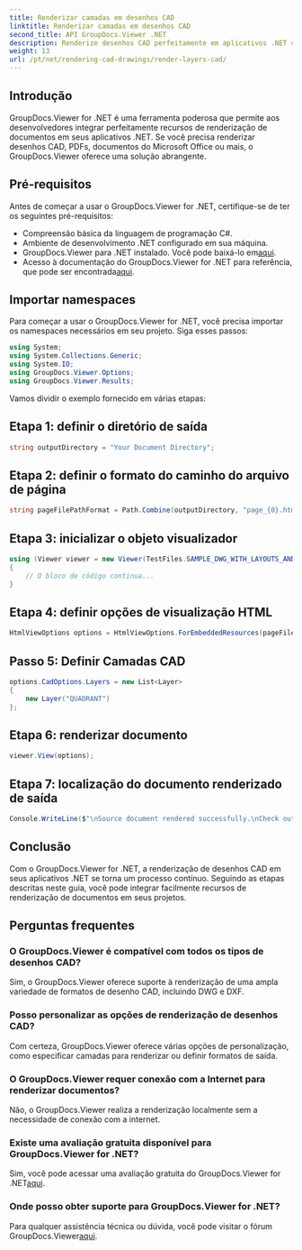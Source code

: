 ```yaml
---
title: Renderizar camadas em desenhos CAD
linktitle: Renderizar camadas em desenhos CAD
second_title: API GroupDocs.Viewer .NET
description: Renderize desenhos CAD perfeitamente em aplicativos .NET com GroupDocs.Viewer for .NET. Explore opções de renderização, personalize camadas e muito mais.
weight: 13
url: /pt/net/rendering-cad-drawings/render-layers-cad/
---
```

## Introdução
GroupDocs.Viewer for .NET é uma ferramenta poderosa que permite aos desenvolvedores integrar perfeitamente recursos de renderização de documentos em seus aplicativos .NET. Se você precisa renderizar desenhos CAD, PDFs, documentos do Microsoft Office ou mais, o GroupDocs.Viewer oferece uma solução abrangente.
## Pré-requisitos
Antes de começar a usar o GroupDocs.Viewer for .NET, certifique-se de ter os seguintes pré-requisitos:
- Compreensão básica da linguagem de programação C#.
- Ambiente de desenvolvimento .NET configurado em sua máquina.
-  GroupDocs.Viewer para .NET instalado. Você pode baixá-lo em[aqui](https://releases.groupdocs.com/viewer/net/).
-  Acesso à documentação do GroupDocs.Viewer for .NET para referência, que pode ser encontrada[aqui](https://tutorials.groupdocs.com/viewer/net/).

## Importar namespaces
Para começar a usar o GroupDocs.Viewer for .NET, você precisa importar os namespaces necessários em seu projeto. Siga esses passos:

```csharp
using System;
using System.Collections.Generic;
using System.IO;
using GroupDocs.Viewer.Options;
using GroupDocs.Viewer.Results;
```

Vamos dividir o exemplo fornecido em várias etapas:
## Etapa 1: definir o diretório de saída
```csharp
string outputDirectory = "Your Document Directory";
```
## Etapa 2: definir o formato do caminho do arquivo de página
```csharp
string pageFilePathFormat = Path.Combine(outputDirectory, "page_{0}.html");
```
## Etapa 3: inicializar o objeto visualizador
```csharp
using (Viewer viewer = new Viewer(TestFiles.SAMPLE_DWG_WITH_LAYOUTS_AND_LAYERS))
{
    // O bloco de código continua...
}
```
## Etapa 4: definir opções de visualização HTML
```csharp
HtmlViewOptions options = HtmlViewOptions.ForEmbeddedResources(pageFilePathFormat);
```
## Passo 5: Definir Camadas CAD
```csharp
options.CadOptions.Layers = new List<Layer>
{
    new Layer("QUADRANT")
};
```
## Etapa 6: renderizar documento
```csharp
viewer.View(options);
```
## Etapa 7: localização do documento renderizado de saída
```csharp
Console.WriteLine($"\nSource document rendered successfully.\nCheck output in {outputDirectory}.");
```

## Conclusão
Com o GroupDocs.Viewer for .NET, a renderização de desenhos CAD em seus aplicativos .NET se torna um processo contínuo. Seguindo as etapas descritas neste guia, você pode integrar facilmente recursos de renderização de documentos em seus projetos.
## Perguntas frequentes
### O GroupDocs.Viewer é compatível com todos os tipos de desenhos CAD?
Sim, o GroupDocs.Viewer oferece suporte à renderização de uma ampla variedade de formatos de desenho CAD, incluindo DWG e DXF.
### Posso personalizar as opções de renderização de desenhos CAD?
Com certeza, GroupDocs.Viewer oferece várias opções de personalização, como especificar camadas para renderizar ou definir formatos de saída.
### O GroupDocs.Viewer requer conexão com a Internet para renderizar documentos?
Não, o GroupDocs.Viewer realiza a renderização localmente sem a necessidade de conexão com a internet.
### Existe uma avaliação gratuita disponível para GroupDocs.Viewer for .NET?
 Sim, você pode acessar uma avaliação gratuita do GroupDocs.Viewer for .NET[aqui](https://releases.groupdocs.com/).
### Onde posso obter suporte para GroupDocs.Viewer for .NET?
 Para qualquer assistência técnica ou dúvida, você pode visitar o fórum GroupDocs.Viewer[aqui](https://forum.groupdocs.com/c/viewer/9).